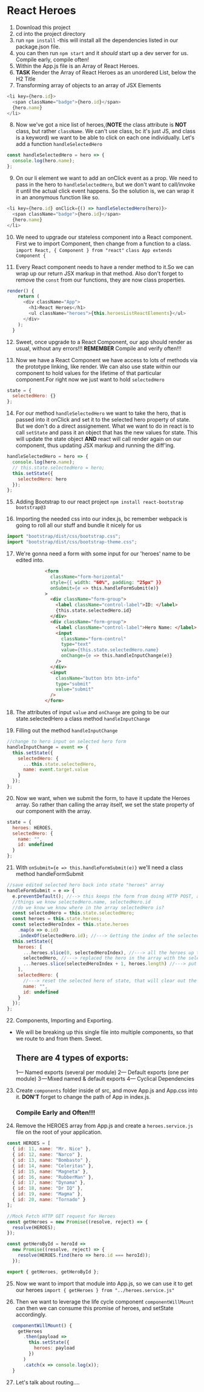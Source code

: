 # React Heroes

1. Download this project
2. cd into the project directory
3. run `npm install` -this will install all the dependencies listed in our package.json file.
4. you can then run `npm start` and it _should_ start up a dev server for us. Compile early, compile often!
5. Within the App.js file is an Array of React Heroes.
6. **TASK** Render the Array of React Heroes as an unordered List, below the H2 Title
7. Transforming array of objects to an array of JSX Elements

```js
<li key={hero.id}>
  <span className="badge">{hero.id}</span>
  {hero.name}
</li>
```

8. Now we've got a nice list of heroes,(**NOTE** the class attribute is **NOT** class, but rather `className`. We can't use class, bc it's just JS, and class is a keyword) we want to be able to click on each one individually. Let's add a function `handleSelectedHero`

```js
const handleSelectedHero = hero => {
  console.log(hero.name);
};
```

9. On our li element we want to add an onClick event as a prop.
   We need to pass in the hero to `handleSelectedHero`, but we don't want to call/invoke it until the actual click event happens. So the solution is, we can wrap it in an anonymous function like so.

```js
<li key={hero.id} onClick={() => handleSelectedHero(hero)}>
  <span className="badge">{hero.id}</span>
  {hero.name}
</li>
```

10. We need to upgrade our stateless component into a React component. First we to import Component, then change from a function to a class.
    `import React, { Component } from "react"`
    `class App extends Component {`

11. Every React component needs to have a render method to it.So we can wrap up our return JSX markup in that method. Also don't forget to remove the `const` from our functions, they are now class properties.

```js
render() {
    return (
      <div className="App">
        <h1>React Heroes</h1>
        <ul className="heroes">{this.heroesListReactElements}</ul>
      </div>
    );
  }
```

12. Sweet, once upgrade to a React Component, our app should render as usual, without any errors!!! **REMEMBER** Compile and verify often!!!

13. Now we have a React Component we have access to lots of methods via the prototype linking, like render. We can also use state within our component to hold values for the lifetime of that particular component.For right now we just want to hold `selectedHero`

```js
state = {
  selectedHero: {}
};
```

14. For our method `handleSelectedHero` we want to take the hero, that is passed into it onClick and set it to the selected hero property of state. But we don't do a direct assignement. What we want to do in react is to call `setState` and pass it an object that has the new values for state. This will update the state object **AND** react will call render again on our component, thus updating JSX markup and running the diff'ing.

```js
handleSelectedHero = hero => {
  console.log(hero.name);
  // this.state.selectedHero = hero;
  this.setState({
    selectedHero: hero
  });
};
```

15. Adding Bootstrap to our react project `npm install react-bootstrap bootstrap@3`

16. Importing the needed css into our index.js, bc remember webpack is going to roll all our stuff and bundle it nicely for us

```js
import "bootstrap/dist/css/bootstrap.css";
import "bootstrap/dist/css/bootstrap-theme.css";
```

17. We're gonna need a form with some input for our 'heroes' name to be edited into.

```HTML
              <form
                className="form-horizontal"
                style={{ width: "60%", padding: "25px" }}
                onSubmit={e => this.handleFormSubmit(e)}
              >
                <div className="form-group">
                  <label className="control-label">ID: </label>
                  {this.state.selectedHero.id}
                </div>
                <div className="form-group">
                  <label className="control-label">Hero Name: </label>
                  <input
                    className="form-control"
                    type="text"
                    value={this.state.selectedHero.name}
                    onChange={e => this.handleInputChange(e)}
                  />
                </div>
                <input
                  className="button btn btn-info"
                  type="submit"
                  value="submit"
                />
              </form>
```

18. The attributes of input `value` and `onChange` are going to be our state.selectedHero a class method `handleInputChange`

19. Filling out the method `handleInputChange`

```js
//change to hero input on selected hero form
handleInputChange = event => {
  this.setState({
    selectedHero: {
      ...this.state.selectedHero,
      name: event.target.value
    }
  });
};
```

20. Now we want, when we submit the form, to have it update the Heroes array. So rather than calling the array itself, we set the state property of our component with the array.

```js
state = {
  heroes: HEROES,
  selectedHero: {
    name: "",
    id: undefined
  }
};
```

21. With `onSubmit={e => this.handleFormSubmit(e)}` we'll need a class method handleFormSubmit

```js
//save edited selected hero back into state "heroes" array
handleFormSubmit = e => {
  e.preventDefault(); //--> this keeps the form from doing HTTP POST, and refreshing the page
  //things we know selectedHero.name, selectedHero.id
  //do we know we know where in the array selectedHero is?
  const selectedHero = this.state.selectedHero;
  const heroes = this.state.heroes;
  const selectedHeroIndex = this.state.heroes
    .map(o => o.id)
    .indexOf(selectedHero.id); //---> Getting the index of the selected hero lets us update in the array bc now we know where it is
  this.setState({
    heroes: [
      ...heroes.slice(0, selectedHeroIndex), //---> all the heroes up to the selected hero
      selectedHero, //---> replaced the hero in the array with the selected hero object that has been updated from the onChange method
      ...heroes.slice(selectedHeroIndex + 1, heroes.length) //---> put all the other heroes back from selected hero to the end of the array
    ],
    selectedHero: {
      //---> reset the selected hero of state, that will clear out the form fields, bc their values are dependent on the selected hero
      name: "",
      id: undefined
    }
  });
};
```

22. Components, Importing and Exporting.

* We will be breaking up this single file into multiple components, so that we route to and from them. Sweet.
  ## There are 4 types of exports:
  1— Named exports (several per module)
  2— Default exports (one per module)
  3 — Mixed named & default exports
  4— Cyclical Dependencies

23. Create `components` folder inside of src, and move App.js and App.css into it. **DON'T** forget to change the path of App in index.js.

    ### Compile Early and Often!!!

24. Remove the HEROES array from App.js and create a `heroes.service.js` file on the root of your application.

```js
const HEROES = [
  { id: 11, name: "Mr. Nice" },
  { id: 12, name: "Narco" },
  { id: 13, name: "Bombasto" },
  { id: 14, name: "Celeritas" },
  { id: 15, name: "Magneta" },
  { id: 16, name: "RubberMan" },
  { id: 17, name: "Dynama" },
  { id: 18, name: "Dr IQ" },
  { id: 19, name: "Magma" },
  { id: 20, name: "Tornado" }
];

//Mock Fetch HTTP GET request for Heroes
const getHeroes = new Promise((resolve, reject) => {
  resolve(HEROES);
});

const getHeroById = heroId =>
  new Promise((resolve, reject) => {
    resolve(HEROES.find(hero => hero.id === heroId));
  });

export { getHeroes, getHeroById };
```

25. Now we want to import that module into App.js, so we can use it to get our heroes
    `import { getHeroes } from "../heroes.service.js"`

26. Then we want to leverage the life cycle component `componentWillMount` can then we can consume this promise of heroes, and setState accordingly.

```js
  componentWillMount() {
    getHeroes
      .then(payload =>
        this.setState({
          heroes: payload
        })
      )
      .catch(x => console.log(x));
  }
```

27. Let's talk about routing....
